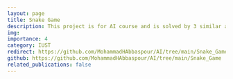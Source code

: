 ```yaml
---
layout: page
title: Snake Game
description: This project is for AI course and is solved by 3 similar algorithms. BFS, DFS and A-Star.
img: 
importance: 4
category: IUST
redirect: https://github.com/MohammadHAbbaspour/AI/tree/main/Snake_Game
github: https://github.com/MohammadHAbbaspour/AI/tree/main/Snake_Game
related_publications: false
---
```

